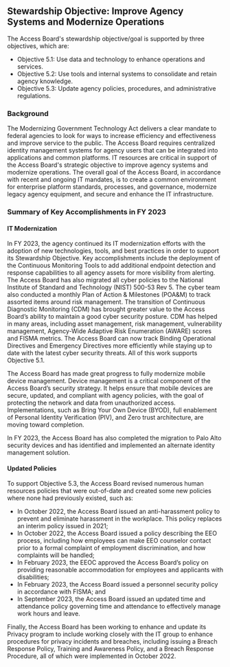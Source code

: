 ## Stewardship Objective: Improve Agency Systems and Modernize Operations

The Access Board's stewardship objective/goal is supported by three objectives, which are:

- Objective 5.1: Use data and technology to enhance operations and services.
- Objective 5.2: Use tools and internal systems to consolidate and retain agency knowledge.
- Objective 5.3: Update agency policies, procedures, and administrative regulations.

### Background

The Modernizing Government Technology Act delivers a clear mandate to federal agencies to look for ways to increase efficiency and effectiveness and improve service to the public.  The Access Board requires centralized identity management systems for agency users that can be integrated into applications and common platforms. IT resources are critical in support of the Access Board's strategic objective to improve agency systems and modernize operations. The overall goal of the Access Board, in accordance with recent and ongoing IT mandates, is to create a common environment for enterprise platform standards, processes, and governance, modernize legacy agency equipment, and secure and enhance the IT infrastructure.

### Summary of Key Accomplishments in FY 2023

#### IT Modernization

In FY 2023, the agency continued its IT modernization efforts with the adoption of new technologies, tools, and best practices in order to support its Stewardship Objective.  Key accomplishments include the deployment of the Continuous Monitoring Tools to add additional endpoint detection and response capabilities to all agency assets for more visibility from alerting.  The Access Board has also migrated all cyber policies to the National Institute of Standard and Technology (NIST) 500-53 Rev 5.  The cyber team also conducted a monthly Plan of Action & Milestones (POA&M) to track assorted items around risk management.  The transition of Continuous Diagnostic Monitoring (CDM) has brought greater value to the Access Board’s ability to maintain a good cyber security posture.  CDM has helped in many areas, including asset management, risk management, vulnerability management, Agency-Wide Adaptive Risk Enumeration (AWARE) scores and FISMA metrics.  The Access Board can now track Binding Operational Directives and Emergency Directives more efficiently while staying up to date with the latest cyber security threats.  All of this work supports Objective 5.1.

The Access Board has made great progress to fully modernize mobile device management. Device management is a critical component of the Access Board’s security strategy.  It helps ensure that mobile devices are secure, updated, and compliant with agency policies, with the goal of protecting the network and data from unauthorized access.  Implementations, such as Bring Your Own Device (BYOD), full enablement of Personal Identity Verification (PIV), and Zero trust architecture, are moving toward completion.

In FY 2023, the Access Board has also completed the migration to Palo Alto security devices and has identified and implemented an alternate identity management solution.

#### Updated Policies

To support Objective 5.3, the Access Board revised numerous human resources policies that were out-of-date and created some new policies where none had previously existed, such as:

- In October 2022, the Access Board issued an anti-harassment policy to prevent and eliminate harassment in the workplace. This policy replaces an interim policy issued in 2021;
- In October 2022, the Access Board issued a policy describing the EEO process, including how employees can make EEO counselor contact prior to a formal complaint of employment discrimination, and how complaints will be handled;
- In February 2023, the EEOC approved the Access Board’s policy on providing reasonable accommodation for employees and applicants with disabilities;
- In February 2023, the Access Board issued a personnel security policy in accordance with FISMA; and
- In September 2023, the Access Board issued an updated time and attendance policy governing time and attendance to effectively manage work hours and leave.

Finally, the Access Board has been working to enhance and update its Privacy program to include working closely with the IT group to enhance procedures for privacy incidents and breaches, including issuing a Breach Response Policy, Training and Awareness Policy, and a Breach Response Procedure, all of which were implemented in October 2022.

